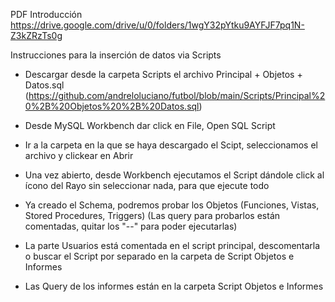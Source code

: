 PDF Introducción
https://drive.google.com/drive/u/0/folders/1wgY32pYtku9AYFJF7pq1N-Z3kZRzTs0g

Instrucciones para la inserción de datos via Scripts

- Descargar desde la carpeta Scripts el archivo Principal + Objetos + Datos.sql (https://github.com/andreloluciano/futbol/blob/main/Scripts/Principal%20%2B%20Objetos%20%2B%20Datos.sql)
- Desde MySQL Workbench dar click en File, Open SQL Script
- Ir a la carpeta en la que se haya descargado el Scipt, seleccionamos el archivo y clickear en Abrir
- Una vez abierto, desde Workbench ejecutamos el Script dándole click al ícono del Rayo sin seleccionar nada, para que ejecute todo
- Ya creado el Schema, podremos probar los Objetos (Funciones, Vistas, Stored Procedures, Triggers) (Las query para probarlos están comentadas, quitar los "--" para poder ejecutarlas)

- La parte Usuarios está comentada en el script principal, descomentarla o buscar el Script por separado en la carpeta de Script Objetos e Informes
- Las Query de los informes están en la carpeta Script Objetos e Informes
  
